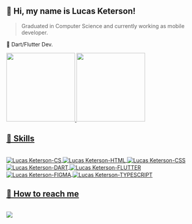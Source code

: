 ## 💚 Hi, my name is <strong>Lucas Keterson!</strong>

> Graduated in Computer Science and currently working as mobile developer.

🔭 Dart/Flutter Dev.

<div>
  <a href="https://www.linkedin.com/in/lucasketerson">
  <img height="180em" src="https://github-readme-stats.vercel.app/api?username=lketerson&show_icons=true&theme=blue-green&include_all_commits=true&count_private=true"/>
  <img height="180em" src="https://github-readme-stats.vercel.app/api/top-langs/?username=lketerson&layout=compact&langs_count=7&theme=blue-green"/>
</div>

 ## 🚀 Skills
<div style="display: inline_block"><br>
  <!--<img align="center" alt="Lucas Keterson-UNITY_ENGINE" src="https://img.shields.io/badge/Unity-100000?style=for-the-badge&logo=unity&logoColor=white">-->
  <img align="center" alt="Lucas Keterson-CS" src="https://img.shields.io/badge/C%23-581845?style=for-the-badge&logo=c-sharp&logoColor=white">
  <img align="center" alt="Lucas Keterson-HTML" src="https://img.shields.io/badge/HTML-900c3f?style=for-the-badge&logo=html5&logoColor=white">
  <img align="center" alt="Lucas Keterson-CSS" src="https://img.shields.io/badge/CSS-c70039?&style=for-the-badge&logo=css3&logoColor=white">
  <img align="center" alt="Lucas Keterson-DART" src="https://img.shields.io/badge/Dart-0175C2?style=for-the-badge&logo=dart&logoColor=white">
  <img align="center" alt="Lucas Keterson-FLUTTER" src="https://img.shields.io/badge/Flutter-02569B?style=for-the-badge&logo=flutter&logoColor=white">
  <img align="center" alt="Lucas Keterson-FIGMA" src="https://img.shields.io/badge/Figma-F24E1E?style=for-the-badge&logo=figma&logoColor=white">
  <img align="center" alt="Lucas Keterson-TYPESCRIPT" src="https://img.shields.io/badge/TypeScript-3178C6?style=for-the-badge&logo=typescript&logoColor=white">
</div>
  
   ## 📩 How to reach me
  <div style="display: inline_block"><br>
     <a href="https://www.linkedin.com/in/lucasketerson" target="_blank"><img src="https://img.shields.io/badge/-LinkedIn-%230077B5?style=for-the-badge&logo=linkedin&logoColor=white" target="_blank"></a> 
  </div>
  
<!---
- 📫 How to reach me? 
Skydoper/Skydoper is a ✨ special ✨ repository because its `README.md` (this file) appears on your GitHub profile.
You can click the Preview link to take a look at your changes.
--->
